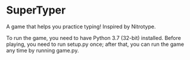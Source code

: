 # SuperTyper
A game that helps you practice typing! Inspired by Nitrotype.

To run the game, you need to have Python 3.7 (32-bit) installed. Before playing, you need to run setup.py once; after that, you can run the game any time by running game.py.
